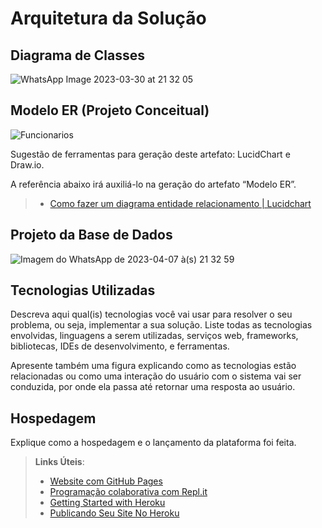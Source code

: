 # Arquitetura da Solução

## Diagrama de Classes

![WhatsApp Image 2023-03-30 at 21 32 05](https://user-images.githubusercontent.com/115894941/230732713-107c45ca-8d8e-43d2-9351-fbf76d05e629.jpeg)



## Modelo ER (Projeto Conceitual)

![Funcionarios](https://user-images.githubusercontent.com/114962362/230788472-41172ec1-9ff3-435e-b499-0e736068a8b0.png)

Sugestão de ferramentas para geração deste artefato: LucidChart e Draw.io.

A referência abaixo irá auxiliá-lo na geração do artefato “Modelo ER”.

> - [Como fazer um diagrama entidade relacionamento | Lucidchart](https://www.lucidchart.com/pages/pt/como-fazer-um-diagrama-entidade-relacionamento)

## Projeto da Base de Dados

![Imagem do WhatsApp de 2023-04-07 à(s) 21 32 59](https://user-images.githubusercontent.com/99758232/230787810-8401103b-c1b5-4e91-bb6e-5e577cf4d654.jpg)


## Tecnologias Utilizadas

Descreva aqui qual(is) tecnologias você vai usar para resolver o seu problema, ou seja, implementar a sua solução. Liste todas as tecnologias envolvidas, linguagens a serem utilizadas, serviços web, frameworks, bibliotecas, IDEs de desenvolvimento, e ferramentas.

Apresente também uma figura explicando como as tecnologias estão relacionadas ou como uma interação do usuário com o sistema vai ser conduzida, por onde ela passa até retornar uma resposta ao usuário.

## Hospedagem

Explique como a hospedagem e o lançamento da plataforma foi feita.

> **Links Úteis**:
>
> - [Website com GitHub Pages](https://pages.github.com/)
> - [Programação colaborativa com Repl.it](https://repl.it/)
> - [Getting Started with Heroku](https://devcenter.heroku.com/start)
> - [Publicando Seu Site No Heroku](http://pythonclub.com.br/publicando-seu-hello-world-no-heroku.html)
